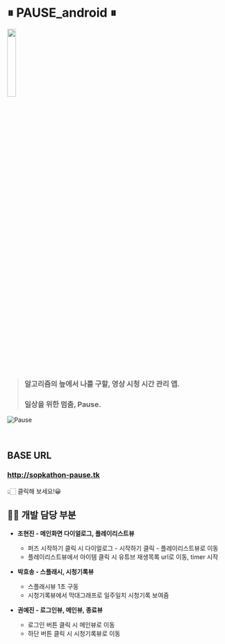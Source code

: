 # ⏸ PAUSE_android ⏸
<img src="https://imgur.com/spjezf0.png" width="20%">

> ### 알고리즘의 늪에서 나를 구할, 영상 시청 시간 관리 앱. 
> ### 일상을 위한 멈춤, Pause.

![Pause](https://user-images.githubusercontent.com/63148508/99887976-328bd300-2c8c-11eb-976a-ef44bf29f19a.png)

<br>

## BASE URL
### http://sopkathon-pause.tk
👆🏻 클릭해 보세요!😀

## 💁‍♀️ 개발 담당 부분
* **조현진 - 메인화면 다이얼로그, 플레이리스트뷰**
  * 퍼즈 시작하기 클릭 시 다이얼로그 - 시작하기 클릭 - 플레이리스트뷰로 이동
  * 플레이리스트뷰에서 아이템 클릭 시 유튜브 재생목록 url로 이동, timer 시작
  
* **박효송 - 스플래시, 시청기록뷰**
  * 스플래시뷰 1초 구동
  * 시청기록뷰에서 막대그래프로 일주일치 시청기록 보여줌
  
* **권예진 - 로그인뷰, 메인뷰, 종료뷰**
  * 로그인 버튼 클릭 시 메인뷰로 이동
  * 하단 버튼 클릭 시 시청기록뷰로 이동
